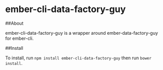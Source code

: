 ember-cli-data-factory-guy
===========

##About

ember-cli-data-factory-guy is a wrapper around ember-data-factory-guy for ember-cli.

##Install

To install, run `npm install ember-cli-data-factory-guy` then run `bower install`.

